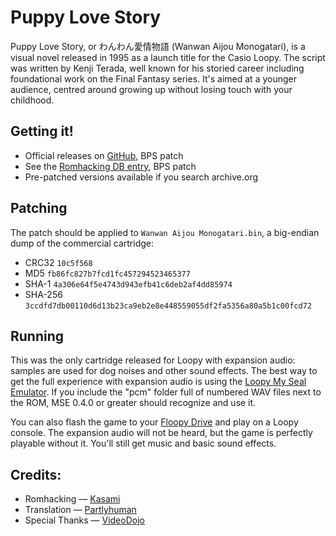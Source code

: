 # Puppy Love Story

Puppy Love Story, or わんわん愛情物語 (Wanwan Aijou Monogatari), is a visual novel released in 1995 as a launch title for the Casio Loopy. The script was written by Kenji Terada, well known for his storied career including foundational work on the Final Fantasy series. It's aimed at a younger audience, centred around growing up without losing touch with your childhood.

## Getting it!

* Official releases on [GitHub](https://github.com/partlyhuman/puppy-love-story/releases/), BPS patch
* See the [Romhacking DB entry](https://romhack.ing/database/content/entry/79qRrLCvRwC0K4tySOyC3A), BPS patch
* Pre-patched versions available if you search archive.org

## Patching

The patch should be applied to `Wanwan Aijou Monogatari.bin`, a big-endian dump of the commercial cartridge:

* CRC32 `10c5f568`
* MD5 `fb86fc827b7fcd1fc457294523465377`
* SHA-1 `4a306e64f5e4743d943efb41c6deb2af4dd85974`
* SHA-256 `3ccdfd7db00110d6d13b23ca9eb2e8e448559055df2fa5356a80a5b1c00fcd72`

## Running

This was the only cartridge released for Loopy with expansion audio: samples are used for dog noises and other sound effects. The best way to get the full experience with expansion audio is using the [Loopy My Seal Emulator](https://github.com/partlyhuman/LoopyMSE/releases/). If you include the "pcm" folder full of numbered WAV files next to the ROM, MSE 0.4.0 or greater should recognize and use it.

You can also flash the game to your [Floopy Drive](https://github.com/partlyhuman/floopydrive) and play on a Loopy console. The expansion audio will not be heard, but the game is perfectly playable without it. You'll still get music and basic sound effects.

## Credits:

* Romhacking — [Kasami](https://kasami.net)
* Translation — [Partlyhuman](https://partlyhuman.com)
* Special Thanks — [VideoDojo](https://www.youtube.com/@VideoDojoPro)
